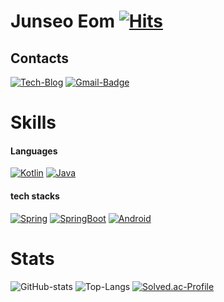 
# Junseo Eom [![Hits](https://hits.seeyoufarm.com/api/count/incr/badge.svg?url=https%3A%2F%2Fgithub.com%2Fdjawnstj&count_bg=%23B3D5FF&title_bg=%23555555&icon=&icon_color=%23E7E7E7&title=hits&edge_flat=true)](https://hits.seeyoufarm.com)

## Contacts
[![Tech-Blog](https://img.shields.io/badge/Velog-20C997?style=flat-square&logo=Velog&logoColor=white&link=https://velog.io/@djawnstj)](https://velog.io/@djawnstj)
[![Gmail-Badge](https://img.shields.io/badge/Gmail-d14836?style=flat-square&logo=Gmail&logoColor=white&link=mailto:djawnstj44@gmail.com)](mailto:djawnstj44@gmail.com)

# Skills

#### Languages
<a href="#"><img src="https://img.shields.io/badge/Kotlin-7F52FF?style=flat-square&logo=Kotlin&logoColor=white" alt="Kotlin"></a>
<a href="#"><img src="https://img.shields.io/badge/Java-007396?style=flat-square&logo=JAVA&logoColor=white" alt="Java"></a>

[//]: # (![kotlin]&#40;https://img.shields.io/badge/Kotlin-7F52FF?style=flat-square&logo=Kotlin&logoColor=white&#41;)
[//]: # (![Java]&#40;https://img.shields.io/badge/Java-007396?style=flat-square&logo=JAVA&logoColor=white&#41;)
[//]: # (![JavaScript]&#40;https://img.shields.io/badge/JavaScript-F7DF1E?style=flat-square&logo=JavaScript&logoColor=white&#41;)
[//]: # (![TypeScript]&#40;https://img.shields.io/badge/TypeScript-3178C6?style=flat-square&logo=TypeScript&logoColor=white&#41;)

#### tech stacks
<a href="#"><img src="https://img.shields.io/badge/Spring-6DB33F?style=flat-square&logo=Spring&logoColor=white" alt="Spring"></a>
<a href="#"><img src="https://img.shields.io/badge/SpringBoot-6DB33F?style=flat-square&logo=SpringBoot&logoColor=white" alt="SpringBoot"></a>
<a href="#"><img src="https://img.shields.io/badge/Android-3DDC84?style=flat-square&logo=Android&logoColor=white" alt="Android"></a>

[//]: # (![Spring]&#40;https://img.shields.io/badge/Spring-6DB33F?style=flat-square&logo=Spring&logoColor=white&#41;)
[//]: # (![SpringBoot]&#40;https://img.shields.io/badge/SpringBoot-6DB33F?style=flat-square&logo=SpringBoot&logoColor=white&#41;)
[//]: # (![Android]&#40;https://img.shields.io/badge/Android-3DDC84?style=flat-square&logo=Android&logoColor=white&#41;)

# Stats
![GitHub-stats](https://github-readme-stats.vercel.app/api?username=djawnstj&show_icons=true&theme=graywhite)
![Top-Langs](https://github-readme-stats.vercel.app/api/top-langs/?username=djawnstj&layout=compact&theme=graywhite)
[![Solved.ac-Profile](http://mazassumnida.wtf/api/v2/generate_badge?boj=djawnstj)](https://solved.ac/djawnstj/)


<!--
**djawnstj/djawnstj** is a ✨ _special_ ✨ repository because its `README.md` (this file) appears on your GitHub profile.

Here are some ideas to get you started:

- 🔭 I’m currently working on ...
- 🌱 I’m currently learning ...
- 👯 I’m looking to collaborate on ...
- 🤔 I’m looking for help with ...
- 💬 Ask me about ...
- 📫 How to reach me: ...
- 😄 Pronouns: ...
- ⚡ Fun fact: ...
-->
